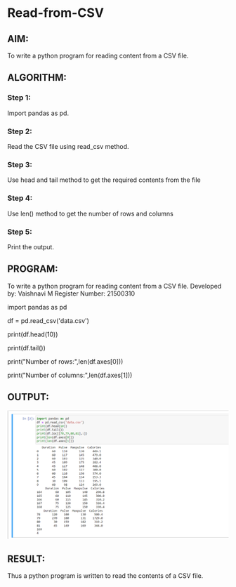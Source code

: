 # Read-from-CSV

## AIM:
To write a python program for reading content from a CSV file.

## ALGORITHM:

### Step 1:
Import pandas as pd.
### Step 2:
Read the CSV file using read_csv method.
### Step 3:
Use head and tail method to get the required contents from the file
### Step 4:
Use len() method to get the number of rows and columns
### Step 5:
Print the output.

## PROGRAM:
To write a python program for reading content from a CSV file.
Developed by: Vaishnavi M
Register Number: 21500310

import pandas as pd

df = pd.read_csv('data.csv')

print(df.head(10))

print(df.tail())

print("Number of rows:",len(df.axes[0]))

print("Number of columns:",len(df.axes[1]))

## OUTPUT:
![output](./output.png)

## RESULT:
Thus a python program is written to read the contents of a CSV file.

